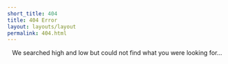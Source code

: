 ```yaml
---
short_title: 404
title: 404 Error
layout: layouts/layout
permalink: 404.html
---
```


<p style="text-align: center">
We searched high and low but could not find what you were looking for...
</p>
